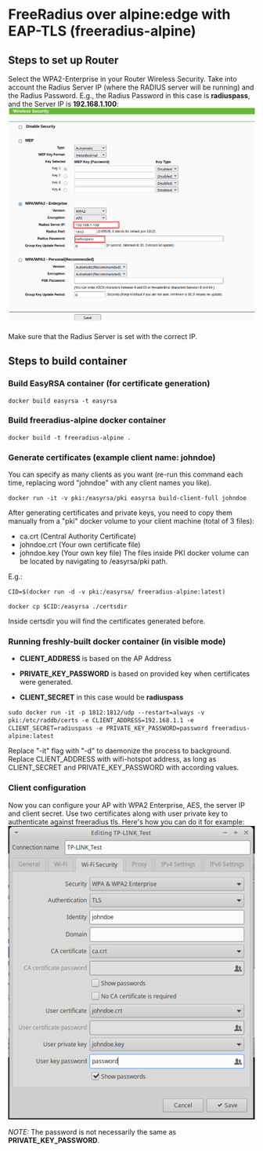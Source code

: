 # FreeRadius over alpine:edge with EAP-TLS (freeradius-alpine)

## Steps to set up Router
Select the WPA2-Enterprise in your Router Wireless Security. Take into account the Radius Server IP (where the RADIUS server will be running) and the Radius Password. E.g., the Radius Password in this case is **radiuspass**, and the Server IP is **192.168.1.100**:
![](imgs/RouterSetup.png)

Make sure that the Radius Server is set with the correct IP.

## Steps to build container

### Build EasyRSA container (for certificate generation)
```
docker build easyrsa -t easyrsa
```

### Build freeradius-alpine docker container
```
docker build -t freeradius-alpine .
```
### Generate certificates (example client name: johndoe)
You can specify as many clients as you want (re-run this command each time, replacing word "johndoe" with any client names you like).
```
docker run -it -v pki:/easyrsa/pki easyrsa build-client-full johndoe
```

After generating certificates and private keys, you need to copy them manually from a "pki" docker volume to your client machine (total of 3 files):
* ca.crt (Central Authority Certificate)
* johndoe.crt (Your own certificate file)
* johndoe.key (Your own key file)
The files inside PKI docker volume can be located by navigating to /easyrsa/pki path.

E.g.:
```
CID=$(docker run -d -v pki:/easyrsa/ freeradius-alpine:latest)
```
```
docker cp $CID:/easyrsa ./certsdir
```

Inside certsdir you will find the certificates generated before.

### Running freshly-built docker container (in visible mode)

* **CLIENT_ADDRESS** is based on the AP Address
* **PRIVATE_KEY_PASSWORD** is based on provided key when certificates were generated.

* **CLIENT_SECRET** in this case would be **radiuspass**
```
sudo docker run -it -p 1812:1812/udp --restart=always -v pki:/etc/raddb/certs -e CLIENT_ADDRESS=192.168.1.1 -e CLIENT_SECRET=radiuspass -e PRIVATE_KEY_PASSWORD=password freeradius-alpine:latest
```

Replace "-it" flag with "-d" to daemonize the process to background.
Replace CLIENT_ADDRESS with wifi-hotspot address, as long as CLIENT_SECRET and PRIVATE_KEY_PASSWORD with according values.

### Client configuration
Now you can configure your AP with WPA2 Enterprise, AES, the server IP and client secret.
Use two certificates along with user private key to authenticate against freeradius tls.
Here's how you can do it for example:
![](imgs/CPUAuthentication.png)

*NOTE:* The password is not necessarily the same as **PRIVATE_KEY_PASSWORD**.